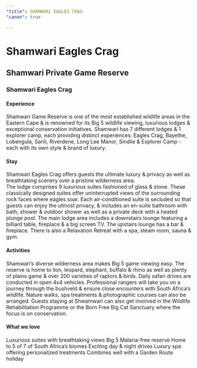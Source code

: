 ```yaml
---
"title": SHAMWARI EAGLES CRAG
"canon": true

---
```


# Shamwari Eagles Crag
## Shamwari Private Game Reserve
### Shamwari Eagles Crag

#### Experience
Shamwari Game Reserve is one of the most established wildlife areas in the Eastern Cape &amp; is renowned for its Big 5 wildlife viewing, luxurious lodges &amp; exceptional conservation initiatives.
Shamwari has 7 different lodges &amp; 1 explorer camp, each providing distinct experiences:   Eagles Crag, Bayethe, Lobengula, Sarili, Riverdene, Long Lee Manor, Sindile &amp; Explorer Camp - each with its own style &amp; brand of luxury.

#### Stay
Shamwari Eagles Crag offers guests the ultimate luxury &amp; privacy as well as breathtaking scenery over a pristine wilderness area.  
The lodge comprises 9 luxurious suites fashioned of glass &amp; stone.  These classically designed suites offer uninterrupted views of the surrounding rock faces where eagles soar.
Each air-conditioned suite is secluded so that guests can enjoy the utmost privacy, &amp; includes an en-suite bathroom with bath, shower &amp; outdoor shower as well as a private deck with a heated plunge pool.
The main lodge area includes a downstairs lounge featuring a billiard table, fireplace &amp; a big screen TV.  The upstairs lounge has a bar &amp; fireplace.  There is also a Relaxation Retreat with a spa, steam room, sauna &amp; gym.

#### Activities
Shamwari’s diverse wilderness area makes Big 5 game viewing easy.  The reserve is home to lion, leopard, elephant, buffalo &amp; rhino as well as plenty of plains game &amp; over 200 varieties of raptors &amp; birds.
Daily safari drives are conducted in open 4x4 vehicles.  Professional rangers will take you on a journey through the bushveld &amp; ensure close encounters with South Africa’s wildlife.  Nature walks, spa treatments &amp; photographic courses can also be arranged.
Guests staying at Shwamwari can also get involved in the Wildlife Rehabilitation Programme or the Born Free Big Cat Sanctuary where the focus is on conservation.


#### What we love
Luxurious suites with breathtaking views
Big 5 Malaria-free reserve
Home to 5 of 7 of South Africa’s biomes
Exciting day &amp; night drives
Luxury spa offering personalized treatments
Combines well with a Garden Route holiday